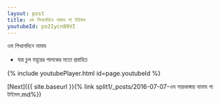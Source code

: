 ```yaml
---
layout: post
title: ওম শিখানদিনে নামায গা টাইমস
youtubeId: pn2Iycn89VI
---
```

 
 
 ওম শিখানদিনে নামায  
 
 -  যার চুল ময়ূরের পালকের মতো প্রবাহিত 
 
  
 
  
 
 
 
 
 
 


{% include youtubePlayer.html id=page.youtubeId %}
 
[Next]({{ site.baseurl }}{% link  split1/_posts/2016-07-07-ওম সারভাঙ্গায় নামায গা টাইমস.md%})
 
